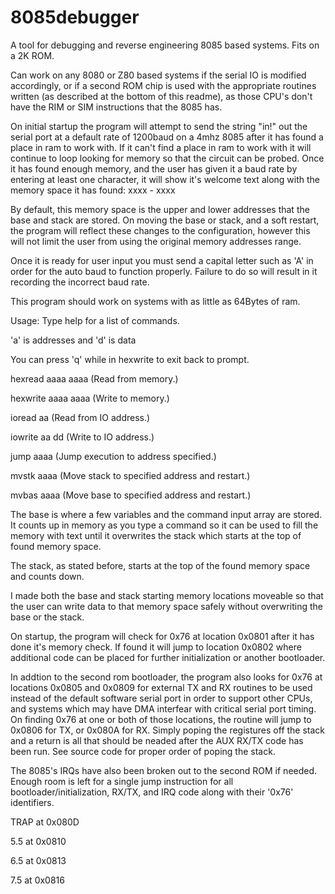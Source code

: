 # 8085debugger

A tool for debugging and reverse engineering 8085 based systems. Fits on a 2K ROM.

Can work on any 8080 or Z80 based systems if the serial IO is modified accordingly, or if a second ROM chip is used with the appropriate routines written (as described at the bottom of this readme), as those CPU's don't have the RIM or SIM instructions that the 8085 has.

On initial startup the program will attempt to send the string "in!" out the serial port at a default rate of 1200baud on a 4mhz 8085 after it has found a place in ram to work with.
If it can't find a place in ram to work with it will continue to loop looking for memory so that the circuit can be probed. Once it has found enough memory, and the user has given it a baud rate by entering at least one character,
it will show it's welcome text along with the memory space it has found: xxxx - xxxx

By default, this memory space is the upper and lower addresses that the base and stack are stored. On moving the base or stack, and a soft restart, the program will reflect these changes to the configuration, however this will not limit the user from using the original memory addresses range.

Once it is ready for user input you must send a capital letter such as 'A' in order for the auto baud to function properly. Failure to do so will result in it recording the incorrect baud rate.

This program should work on systems with as little as 64Bytes of ram.

Usage: Type help for a list of commands. 

'a' is addresses and 'd' is data

You can press 'q' while in hexwrite to exit back to prompt.

hexread aaaa aaaa	(Read from memory.)

hexwrite aaaa aaaa	(Write to memory.)

ioread aa		(Read from IO address.)

iowrite aa dd		(Write to IO address.)

jump aaaa		(Jump execution to address specified.)

mvstk aaaa		(Move stack to specified address and restart.)

mvbas aaaa		(Move base to specified address and restart.)

The base is where a few variables and the command input array are stored. It counts up in memory as you type a command so it can be used to fill the memory with text until it overwrites the stack which starts at the top of found memory space.

The stack, as stated before, starts at the top of the found memory space and counts down.

I made both the base and stack starting memory locations moveable so that the user can write data to that memory space safely without overwriting the base or the stack.

On startup, the program will check for 0x76 at location 0x0801 after it has done it's memory check. If found it will jump to location 0x0802 where additional code can be placed for further initialization or another bootloader.

In addtion to the second rom bootloader, the program also looks for 0x76 at locations 0x0805 and 0x0809 for external TX and RX routines to be used instead of the default software serial port in order to support other CPUs, and systems which may have DMA interfear with critical serial port timing. On finding 0x76 at one or both of those locations, the routine will jump to 0x0806 for TX, or 0x080A for RX. Simply poping the registures off the stack and a return is all that should be neaded after the AUX RX/TX code has been run. See source code for proper order of poping the stack.

The 8085's IRQs have also been broken out to the second ROM if needed. Enough room is left for a single jump instruction for all bootloader/initialization, RX/TX, and IRQ code along with their '0x76' identifiers.

TRAP at 0x080D

5.5  at 0x0810

6.5  at 0x0813

7.5  at 0x0816


